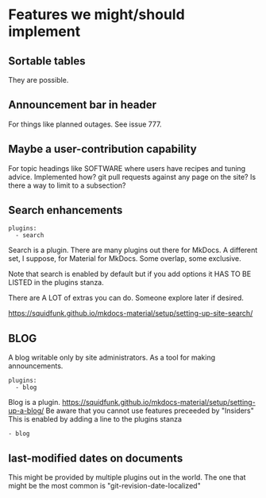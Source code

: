 # Features we might/should implement

## Sortable tables
They are possible.

## Announcement bar in header
For things like planned outages.
See issue 777.

## Maybe a user-contribution capability
For topic headings like SOFTWARE where users have recipes and tuning advice. Implemented how? git pull requests against any page on the site? Is there a way to limit to a subsection?

## Search enhancements
```
plugins:
  - search
```
  
Search is a plugin.
There are many plugins out there for MkDocs. A different set, I suppose, for Material for MkDocs. Some overlap, some exclusive.

Note that search is enabled by default but if you add options it HAS TO BE LISTED in the plugins stanza.

There are A LOT of extras you can do. Someone explore later if desired.

https://squidfunk.github.io/mkdocs-material/setup/setting-up-site-search/

## BLOG
A blog writable only by site administrators. As a tool for making announcements.
```
plugins:
  - blog
```
Blog is a plugin.
https://squidfunk.github.io/mkdocs-material/setup/setting-up-a-blog/
Be aware that you cannot use features preceeded by "Insiders"
This is enabled by adding a line to the plugins stanza

`- blog`

## last-modified dates on documents
This might be provided by multiple plugins out in the world.
The one that might be the most common is "git-revision-date-localized"
